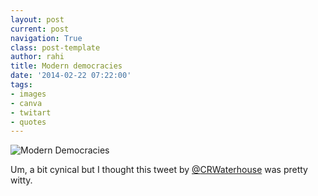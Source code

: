 ```yaml
---
layout: post
current: post
navigation: True
class: post-template
author: rahi
title: Modern democracies
date: '2014-02-22 07:22:00'
tags:
- images
- canva
- twitart
- quotes
---
```


![Modern Democracies](https://lh3.googleusercontent.com/tUv1u3mZlGPPCIBTUwes9BbE3zdDeYE-RSQwossu5T13Yzd0r3f3EFtU7dQml2kOmChr1qE1pRjTqhYbu-9wwihSIFCpj3cu-J-ePEI_jbCiB2B5YG7VaI2xPtrtK2iR8tbVij978by6nr20Y67lkokWKNeGCqUyxYKUSujQ1uEPUZUbakmqH8NVxVPxwGJucCYohH-ERk2wgh5Sc1Sfo5bA1MCLizM0dFnV7w1cyo8POlcmwQL3NL1vFUkpBI7J4One9ozQhllL4k7I9KgTkqihea7Si3H56BvfAkE6bQ9BnR9vErqN8HBmlaLLs1d-wLNjxOIJ47PTqOMr2xZc9ew7XntZTHPG282FjXCiz8clsxxu-4b7KD_b7IHA1Q5_z2w1H7l3zlqOlxW7fDZeLaRKwoBFKrz3c9Kj9m6gBnjhrxnddxI_D_b4L4H8_oRr8PQDs6TtlCEp_c90Kdwdjtnr80-RXsjYGAfZpmh3ka_c2QmNXaryrKwobb5Vnrc-r6LD9gS_--8YMxZv3CuaBD2IDM-lI7ZnX5LjsBeMpkWq36nuoQf9GGoIT4OzQpWYt2z6n-WOJ-1ewK60mvW2oFvy_P7h-c5oBu6KRZtmyf1R1OdZtyxKfQ=w462-h692-no)  

Um, a bit cynical but I thought this tweet by&nbsp;[@](https://twitter.com/CRWaterhouse/status/431397486217818114 "@CRWaterhouse")[CRWaterhouse](https://twitter.com/CRWaterhouse/status/431397486217818114 "@CRWaterhouse")&nbsp;was pretty witty.
